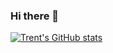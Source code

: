 ### Hi there 👋

<!--
**TrentBrunson/TrentBrunson** is a ✨ _special_ ✨ repository because its `README.md` (this file) appears on your GitHub profile.

Here are some ideas to get you started:

- 🔭 I’m currently working on ...
- 🌱 I’m currently learning ...
- 👯 I’m looking to collaborate on ...
- 🤔 I’m looking for help with ...
- 💬 Ask me about ...
- 📫 How to reach me: ...
- 😄 Pronouns: ...
- ⚡ Fun fact: ...
-->

[![Trent's GitHub stats](https://github-readme-stats.vercel.app/api?username=TrentBrunson)](https://github.com/anuraghazra/github-readme-stats)
